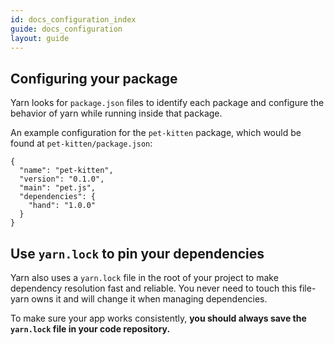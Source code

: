 ```yaml
---
id: docs_configuration_index
guide: docs_configuration
layout: guide
---
```


<!-- [TODO: Rewrite and accommodate for other configuration files] -->

## Configuring your package <a class="toc" id="toc-configuring-your-package" href="#toc-configuring-your-package"></a>

Yarn looks for `package.json` files to identify each package and configure the behavior of yarn while running inside that package.

An example configuration for the `pet-kitten` package, which would be found at `pet-kitten/package.json`:

```
{
  "name": "pet-kitten",
  "version": "0.1.0",
  "main": "pet.js",
  "dependencies": {
    "hand": "1.0.0"
  }
}
```

## Use `yarn.lock` to pin your dependencies <a class="toc" id="toc-use-yarn-lock-to-pin-your-dependencies" href="#toc-use-yarn-lock-to-pin-your-dependencies"></a>

Yarn also uses a `yarn.lock` file in the root of your project to make dependency resolution fast and reliable. You never need to touch this file- yarn owns it and will change it when managing dependencies.

To make sure your app works consistently, **you should always save the `yarn.lock` file in your code repository.**
